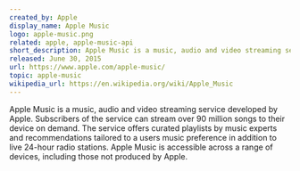 ```yaml
---
created_by: Apple
display_name: Apple Music
logo: apple-music.png
related: apple, apple-music-api
short_description: Apple Music is a music, audio and video streaming service developed by Apple.
released: June 30, 2015
url: https://www.apple.com/apple-music/
topic: apple-music
wikipedia_url: https://en.wikipedia.org/wiki/Apple_Music
---
```

Apple Music is a music, audio and video streaming service developed by Apple. Subscribers of the service can stream over 90 million songs to their device on demand. The service offers curated playlists by music experts and recommendations tailored to a users music preference in addition to live 24-hour radio stations. Apple Music is accessible across a range of devices, including those not produced by Apple.